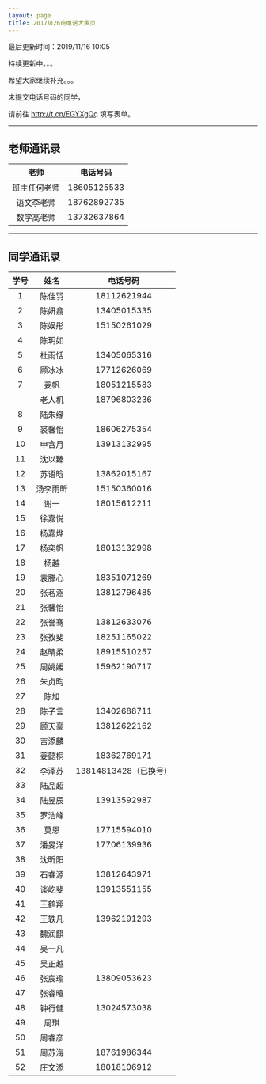 ```yaml
---
layout: page
title: 2017级26班电话大黄页
---
```


最后更新时间：2019/11/16 10:05

持续更新中。。。

希望大家继续补充。。。

未提交电话号码的同学，

请前往 http://t.cn/EGYXgQq 填写表单。

******

## 老师通讯录

|老师|电话号码|
|:--:|:------:|
|班主任何老师|18605125533|
|语文李老师|18762892735|
|数学高老师|13732637864|

******

## 同学通讯录

| 学号 |   姓名   |       电话号码        |
| :--: | :------: | :-------------------: |
|  1   |  陈佳羽  |      18112621944      |
|  2   |  陈妍翕  |      13405015335      |
|  3   |  陈娱彤  |      15150261029      |
|  4   |  陈玥如  |                       |
|  5   |  杜雨恬  |      13405065316      |
|  6   |  顾冰冰  |      17712626069      |
|  7   |   姜帆   |      18051215583      |
|      |  老人机  |      18796803236      |
|  8   |  陆朱缘  |                       |
|  9   |  裘馨怡  |      18606275354      |
|  10  |  申含月  |      13913132995      |
|  11  |  沈以臻  |                       |
|  12  |  苏语晗  |      13862015167      |
|  13  | 汤李雨昕 |      15150360016      |
|  14  |   谢一   |      18015612211      |
|  15  |  徐嘉悦  |                       |
|  16  |  杨嘉烨  |                       |
|  17  |  杨奕帆  |      18013132998      |
|  18  |   杨越   |                       |
|  19  |  袁滕心  |      18351071269      |
|  20  |  张茗涵  |      13812796485      |
|  21  |  张馨怡  |                       |
|  22  |  张誉骞  |      13812633076      |
|  23  |  张孜斐  |      18251165022      |
|  24  |  赵晴柔  |      18915510257      |
|  25  |  周姚媛  |      15962190717      |
|  26  |  朱贞昀  |                       |
|  27  |   陈旭   |                       |
|  28  |  陈子言  |      13402688711      |
|  29  |  顾天豪  |      13812622162      |
|  30  |  吉添麟  |                       |
|  31  |  姜懿桐  |      18362769171      |
|  32  |  李泽苏  | 13814813428（已换号） |
|  33  |  陆品超  |                       |
|  34  |  陆昱辰  |      13913592987      |
|  35  |  罗浩峰  |                       |
|  36  |   莫恩   |      17715594010      |
|  37  |  潘旻洋  |      17706139936      |
|  38  |  沈昕阳  |                       |
|  39  |  石睿源  |      13812643971      |
|  40  |  谈屹斐  |      13913551155      |
|  41  |  王鹤翔  |                       |
|  42  |  王轶凡  |      13962191293      |
|  43  |  魏润麒  |                       |
|  44  |  吴一凡  |                       |
|  45  |  吴正越  |                       |
|  46  |  张宸瑜  |      13809053623      |
|  47  |  张睿暄  |                       |
|  48  |  钟行健  |      13024573038      |
|  49  |   周琪   |                       |
|  50  |  周睿彦  |                       |
|  51  |  周苏海  |      18761986344      |
|  52  |  庄文添  |      18018106912      |